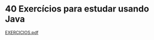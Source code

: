 # 40 Exercícios para estudar usando Java 
[EXERCICIOS.pdf](https://github.com/leonardoPetruncko/Exercicios/files/8046220/EXERCICIOS.pdf)
